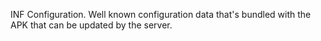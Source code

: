 INF Configuration. Well known configuration data that's bundled with the APK that can be updated by the server.